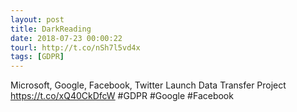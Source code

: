 ```yaml
---
layout: post
title: DarkReading
date: 2018-07-23 00:00:22
tourl: http://t.co/nSh7l5vd4x
tags: [GDPR]
---
```

Microsoft, Google, Facebook, Twitter Launch Data Transfer Project https://t.co/xQ40CkDfcW  #GDPR #Google #Facebook